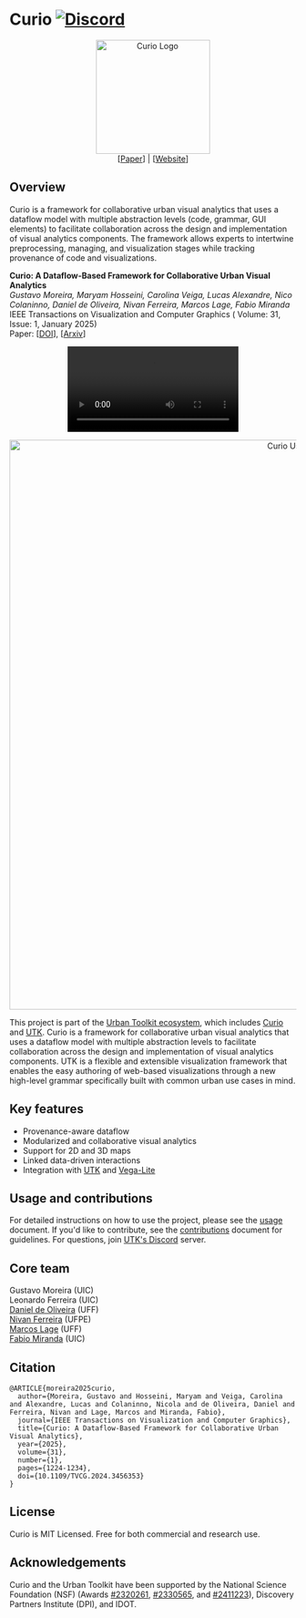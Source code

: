 # Curio [![Discord](https://img.shields.io/badge/Discord-738ADB)](https://discord.gg/vjpSMSJR8r)

<div align="center">
  <img src="https://github.com/urban-toolkit/curio/blob/main/logo.png?raw=true" alt="Curio Logo" height="200"/></br>
  [<a href="https://arxiv.org/abs/2408.06139">Paper</a>] | [<a href="https://urbantk.org/curio">Website</a>]
</div>

## Overview

Curio is a framework for collaborative urban visual analytics that uses a dataflow model with multiple abstraction levels (code, grammar, GUI elements) to facilitate collaboration across the design and implementation of visual analytics components. The framework allows experts to intertwine preprocessing, managing, and visualization stages while tracking provenance of code and visualizations.

**Curio: A Dataflow-Based Framework for Collaborative Urban Visual Analytics**  
*Gustavo Moreira, Maryam Hosseini, Carolina Veiga, Lucas Alexandre, Nico Colaninno, Daniel de Oliveira, Nivan Ferreira, Marcos Lage, Fabio Miranda*  
IEEE Transactions on Visualization and Computer Graphics ( Volume: 31, Issue: 1, January 2025)  
Paper: [[DOI](https://doi.org/10.1109/TVCG.2024.3456353)], [[Arxiv](https://arxiv.org/abs/2408.06139)]

<div align="center">
  <video src="https://github.com/urban-toolkit/curio/assets/2387594/6d29bda8-5e94-4496-a4ae-fd55adff024f" />
</div>

<p align="center">
  <img src="https://github.com/urban-toolkit/curio/blob/main/banner.jpg?raw=true" alt="Curio Use Cases" width="1000"/>
</p>

This project is part of the [Urban Toolkit ecosystem](https://urbantk.org), which includes [Curio](https://github.com/urban-toolkit/curio/) and [UTK](https://github.com/urban-toolkit/utk). Curio is a framework for collaborative urban visual analytics that uses a dataflow model with multiple abstraction levels to facilitate collaboration across the design and implementation of visual analytics components. UTK is a flexible and extensible visualization framework that enables the easy authoring of web-based visualizations through a new high-level grammar specifically built with common urban use cases in mind. 

## Key features
- Provenance-aware dataflow
- Modularized and collaborative visual analytics
- Support for 2D and 3D maps
- Linked data-driven interactions  
- Integration with [UTK](https://urbantk.org) and [Vega-Lite](https://vega.github.io/vega-lite/)

## Usage and contributions
For detailed instructions on how to use the project, please see the [usage](docs/USAGE.md) document. If you'd like to contribute, see the [contributions](docs/CONTRIBUTIONS.md) document for guidelines. For questions, join [UTK's Discord](https://discord.gg/vjpSMSJR8r) server.



## Core team

Gustavo Moreira (UIC)  
Leonardo Ferreira (UIC)  
[Daniel de Oliveira](http://www2.ic.uff.br/~danielcmo/) (UFF)  
[Nivan Ferreira](https://www.cin.ufpe.br/~nivan/) (UFPE)  
[Marcos Lage](http://www.ic.uff.br/~mlage/) (UFF)  
[Fabio Miranda](https://fmiranda.me) (UIC)  

## Citation

```
@ARTICLE{moreira2025curio,
  author={Moreira, Gustavo and Hosseini, Maryam and Veiga, Carolina and Alexandre, Lucas and Colaninno, Nicola and de Oliveira, Daniel and Ferreira, Nivan and Lage, Marcos and Miranda, Fabio},
  journal={IEEE Transactions on Visualization and Computer Graphics}, 
  title={Curio: A Dataflow-Based Framework for Collaborative Urban Visual Analytics}, 
  year={2025},
  volume={31},
  number={1},
  pages={1224-1234},
  doi={10.1109/TVCG.2024.3456353}
}

```

## License
Curio is MIT Licensed. Free for both commercial and research use.


## Acknowledgements
Curio and the Urban Toolkit have been supported by the National Science Foundation (NSF) (Awards [#2320261](https://www.nsf.gov/awardsearch/showAward?AWD_ID=2320261), [#2330565](https://www.nsf.gov/awardsearch/showAward?AWD_ID=2330565), and [#2411223](https://www.nsf.gov/awardsearch/showAward?AWD_ID=2411223)), Discovery Partners Institute (DPI), and IDOT.
